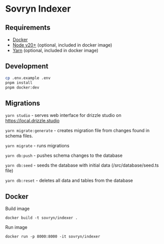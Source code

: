 # Sovryn Indexer

## Requirements

- [Docker](https://www.docker.com/)
- [Node v20+](https://nodejs.org/) (optional, included in docker image)
- [Yarn](https://yarnpkg.com/) (optional, included in docker image)

## Development

```bash
cp .env.example .env
pnpm install
pnpm docker:dev
```

## Migrations

`yarn studio` - serves web interface for drizzle studio on https://local.drizzle.studio

`yarn migrate:generate` - creates migration file from changes found in schema files.

`yarn migrate` - runs migrations

`yarn db:push` - pushes schema changes to the database

`yarn db:seed` - seeds the database with initial data (/src/database/seed.ts file)

`yarn db:reset` - deletes all data and tables from the database

## Docker

Build image

`docker build -t sovryn/indexer .`

Run image

`docker run -p 8000:8000 -it sovryn/indexer`

